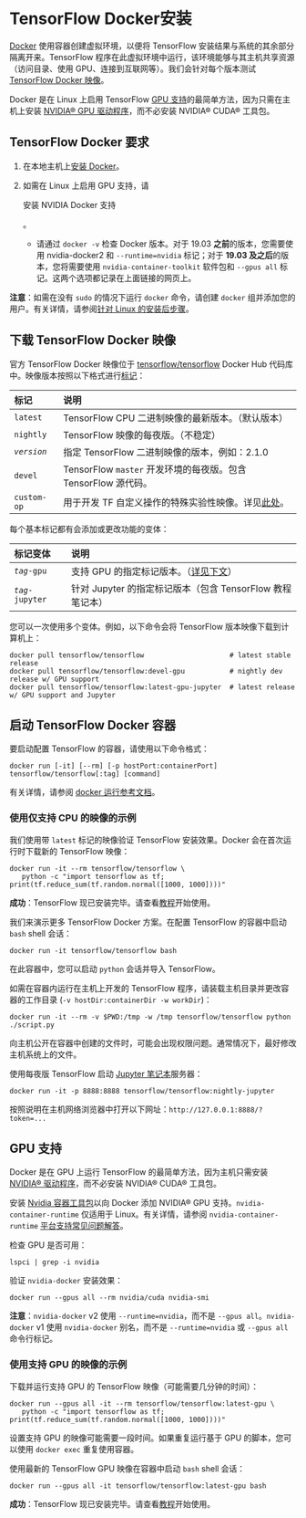 # TensorFlow Docker安装

[Docker](https://docs.docker.com/install/) 使用容器创建虚拟环境，以便将 TensorFlow 安装结果与系统的其余部分隔离开来。TensorFlow 程序在此虚拟环境中运行，该环境能够与其主机共享资源（访问目录、使用 GPU、连接到互联网等）。我们会针对每个版本测试 [TensorFlow Docker 映像](https://hub.docker.com/r/tensorflow/tensorflow/)。

Docker 是在 Linux 上启用 TensorFlow [GPU 支持](https://www.tensorflow.org/install/gpu?hl=zh-cn)的最简单方法，因为只需在主机上安装 [NVIDIA® GPU 驱动程序](https://github.com/NVIDIA/nvidia-docker/wiki/Frequently-Asked-Questions#how-do-i-install-the-nvidia-driver)，而不必安装 NVIDIA® CUDA® 工具包。

## TensorFlow Docker 要求

1. 在本地主机上[安装 Docker](https://docs.docker.com/install/)。

2. 如需在 Linux 上启用 GPU 支持，请

   安装 NVIDIA Docker 支持

   。

   - 请通过 `docker -v` 检查 Docker 版本。对于 19.03 **之前**的版本，您需要使用 nvidia-docker2 和 `--runtime=nvidia` 标记；对于 **19.03 及之后**的版本，您将需要使用 `nvidia-container-toolkit` 软件包和 `--gpus all` 标记。这两个选项都记录在上面链接的网页上。

**注意**：如需在没有 `sudo` 的情况下运行 `docker` 命令，请创建 `docker` 组并添加您的用户。有关详情，请参阅[针对 Linux 的安装后步骤](https://docs.docker.com/install/linux/linux-postinstall/)。

## 下载 TensorFlow Docker 映像

官方 TensorFlow Docker 映像位于 [tensorflow/tensorflow](https://hub.docker.com/r/tensorflow/tensorflow/) Docker Hub 代码库中。映像版本按照以下格式进行[标记](https://hub.docker.com/r/tensorflow/tensorflow/tags/)：

| 标记        | 说明                                                         |
| :---------- | :----------------------------------------------------------- |
| `latest`    | TensorFlow CPU 二进制映像的最新版本。（默认版本）            |
| `nightly`   | TensorFlow 映像的每夜版。（不稳定）                          |
| *`version`* | 指定 TensorFlow 二进制映像的版本，例如：2.1.0                |
| `devel`     | TensorFlow `master` 开发环境的每夜版。包含 TensorFlow 源代码。 |
| `custom-op` | 用于开发 TF 自定义操作的特殊实验性映像。详见[此处](https://github.com/tensorflow/custom-op)。 |

每个基本标记都有会添加或更改功能的变体：

| 标记变体          | 说明                                                         |
| :---------------- | :----------------------------------------------------------- |
| *`tag`*`-gpu`     | 支持 GPU 的指定标记版本。（[详见下文](https://www.tensorflow.org/install/docker?hl=zh-cn#gpu_support)） |
| *`tag`*`-jupyter` | 针对 Jupyter 的指定标记版本（包含 TensorFlow 教程笔记本）    |

您可以一次使用多个变体。例如，以下命令会将 TensorFlow 版本映像下载到计算机上：

```bsh
docker pull tensorflow/tensorflow                     # latest stable release
docker pull tensorflow/tensorflow:devel-gpu           # nightly dev release w/ GPU support
docker pull tensorflow/tensorflow:latest-gpu-jupyter  # latest release w/ GPU support and Jupyter
```

## 启动 TensorFlow Docker 容器

要启动配置 TensorFlow 的容器，请使用以下命令格式：

```
docker run [-it] [--rm] [-p hostPort:containerPort] tensorflow/tensorflow[:tag] [command]
```

有关详情，请参阅 [docker 运行参考文档](https://docs.docker.com/engine/reference/run/)。

### 使用仅支持 CPU 的映像的示例

我们使用带 `latest` 标记的映像验证 TensorFlow 安装效果。Docker 会在首次运行时下载新的 TensorFlow 映像：

```bsh
docker run -it --rm tensorflow/tensorflow \
   python -c "import tensorflow as tf; print(tf.reduce_sum(tf.random.normal([1000, 1000])))"
```

**成功**：TensorFlow 现已安装完毕。请查看[教程](https://www.tensorflow.org/tutorials?hl=zh-cn)开始使用。

我们来演示更多 TensorFlow Docker 方案。在配置 TensorFlow 的容器中启动 `bash` shell 会话：

```
docker run -it tensorflow/tensorflow bash
```

在此容器中，您可以启动 `python` 会话并导入 TensorFlow。

如需在容器内运行在主机上开发的 TensorFlow 程序，请装载主机目录并更改容器的工作目录 (`-v hostDir:containerDir -w workDir`)：

```bsh
docker run -it --rm -v $PWD:/tmp -w /tmp tensorflow/tensorflow python ./script.py
```

向主机公开在容器中创建的文件时，可能会出现权限问题。通常情况下，最好修改主机系统上的文件。

使用每夜版 TensorFlow 启动 [Jupyter 笔记本](https://jupyter.org/)服务器：

```
docker run -it -p 8888:8888 tensorflow/tensorflow:nightly-jupyter
```

按照说明在主机网络浏览器中打开以下网址：`http://127.0.0.1:8888/?token=...`

## GPU 支持

Docker 是在 GPU 上运行 TensorFlow 的最简单方法，因为主机只需安装 [NVIDIA® 驱动程序](https://github.com/NVIDIA/nvidia-docker/wiki/Frequently-Asked-Questions#how-do-i-install-the-nvidia-driver)，而不必安装 NVIDIA® CUDA® 工具包。

安装 [Nvidia 容器工具包](https://github.com/NVIDIA/nvidia-docker/blob/master/README.md#quickstart)以向 Docker 添加 NVIDIA® GPU 支持。`nvidia-container-runtime` 仅适用于 Linux。有关详情，请参阅 `nvidia-container-runtime` [平台支持常见问题解答](https://github.com/NVIDIA/nvidia-docker/wiki/Frequently-Asked-Questions#platform-support)。

检查 GPU 是否可用：

```
lspci | grep -i nvidia
```

验证 `nvidia-docker` 安装效果：

```
docker run --gpus all --rm nvidia/cuda nvidia-smi
```

**注意**：`nvidia-docker` v2 使用 `--runtime=nvidia`，而不是 `--gpus all`。`nvidia-docker` v1 使用 `nvidia-docker` 别名，而不是 `--runtime=nvidia` 或 `--gpus all` 命令行标记。

### 使用支持 GPU 的映像的示例

下载并运行支持 GPU 的 TensorFlow 映像（可能需要几分钟的时间）：

```bsh
docker run --gpus all -it --rm tensorflow/tensorflow:latest-gpu \
   python -c "import tensorflow as tf; print(tf.reduce_sum(tf.random.normal([1000, 1000])))"
```

设置支持 GPU 的映像可能需要一段时间。如果重复运行基于 GPU 的脚本，您可以使用 `docker exec` 重复使用容器。

使用最新的 TensorFlow GPU 映像在容器中启动 `bash` shell 会话：

```
docker run --gpus all -it tensorflow/tensorflow:latest-gpu bash
```

**成功**：TensorFlow 现已安装完毕。请查看[教程](https://www.tensorflow.org/tutorials?hl=zh-cn)开始使用。